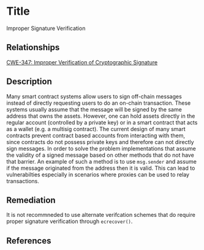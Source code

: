 # Title 
 Improper Signature Verification 

## Relationships
[CWE-347: Improper Verification of Cryptographic Signature](https://cwe.mitre.org/data/definitions/347.html)

## Description 
Many smart contract systems allow users to sign off-chain messages instead of directly requesting users to do an on-chain transaction. These systems usually assume that the message will be signed by the same address that owns the assets. However, one can hold assets directly in the regular account (controlled by a private key) or in a smart contract that acts as a wallet (e.g. a multisig contract). The current design of many smart contracts prevent contract based accounts from interacting with them, since contracts do not possess private keys and therefore can not directly sign messages. In order to solve the problem implementations that assume the validity of a signed message based on other methods that do not have that barrier. An example of such a method is to use `msg.sender`  and assume if the message originated from the address then it is valid. This can lead to vulnerabilties especially in scenarios where proxies can be used to relay transactions.


## Remediation

It is not recommneded to use alternate verifcation schemes that do require proper signature verification through `ecrecover()`. 


## References


